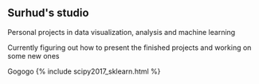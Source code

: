 ## Surhud's studio

Personal projects in data visualization, analysis and machine learning

Currently figuring out how to present the finished projects and working on some new ones

Gogogo {% include scipy2017_sklearn.html %}
